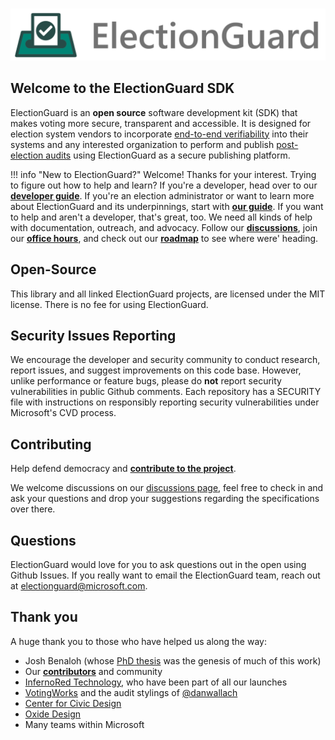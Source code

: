 # 

![Microsoft Defending Democracy Program: ElectionGuard](images/electionguard-banner.svg)

## Welcome to the ElectionGuard SDK

ElectionGuard is an **open source** software development kit (SDK) that makes voting more secure, transparent and accessible. It is designed for election system vendors to incorporate [end-to-end verifiability](Glossary/#end-to-end-verifiable-elections) into their systems and any interested organization to perform and publish [post-election audits](Glossary/#post-election-audit) using ElectionGuard as a secure publishing platform.

!!! info "New to ElectionGuard?"
    Welcome! Thanks for your interest. Trying to figure out how to help and learn? If you're a developer, head over to our [**developer guide**](guide/developer/Getting_Started.md). If you're an election administrator or want to learn more about ElectionGuard and its underpinnings, start with [**our guide**](guide/index.md). If you want to help and aren't a developer, that's great, too. We need all kinds of help with documentation, outreach, and advocacy. Follow our [**discussions**](https://github.com/microsoft/electionguard/discussions), join our [**office hours**](https://github.com/microsoft/electionguard/discussions/61), and check out our [**roadmap**](about/Roadmap.md) to see where were' heading.

## Open-Source
This library and all linked ElectionGuard projects, are licensed under the MIT license. There is no fee for using ElectionGuard.

## Security Issues Reporting

We encourage the developer and security community to conduct research, report issues, and suggest improvements on this code base. However, unlike performance or feature bugs, please do **not** report security vulnerabilities in public Github comments. Each repository has a SECURITY file with instructions on responsibly reporting security vulnerabilities under Microsoft's CVD process.

## Contributing

Help defend democracy and **[contribute to the project][]**.

[Contribute to the project]: https://github.com/microsoft/electionguard/blob/main/CONTRIBUTING.md

We welcome discussions on our [discussions page](https://github.com/microsoft/electionguard/discussions), feel free to check in and ask your questions and drop your suggestions regarding the specifications over there.

## Questions

ElectionGuard would love for you to ask questions out in the open using Github Issues. If you really want to email the ElectionGuard team, reach out at [electionguard@microsoft.com](mailto:electionguard@microsoft.com).

## Thank you
A huge thank you to those who have helped us along the way:

* Josh Benaloh (whose [PhD thesis](https://www.microsoft.com/en-us/research/publication/verifiable-secret-ballot-elections/) was the genesis of much of this work)
* Our [**contributors**](community/index.md) and community
* [InfernoRed Technology](https://infernored.com/), who have been part of all our launches
* [VotingWorks](https://voting.works/) and the audit stylings of [@danwallach](https://github.com/danwallach)
* [Center for Civic Design](https://civicdesign.org/)
* [Oxide Design](https://oxidedesign.com/)
* Many teams within Microsoft

